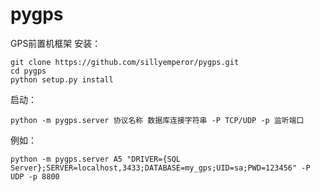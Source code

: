 # pygps
GPS前置机框架
安装：
``` shell
git clone https://github.com/sillyemperor/pygps.git
cd pygps
python setup.py install
```

启动：
```
python -m pygps.server 协议名称 数据库连接字符串 -P TCP/UDP -p 监听端口
```

例如：
```
python -m pygps.server A5 "DRIVER={SQL Server};SERVER=localhost,3433;DATABASE=my_gps;UID=sa;PWD=123456" -P UDP -p 8800
```

